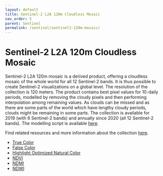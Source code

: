 ```yaml
---
layout: default
title: Sentinel-2 L2A 120m Cloudless Mosaic
nav_order: 5
parent: Sentinel
permalink: /sentinel/sentinel2-120m-mosaic/
---
```


# Sentinel-2 L2A 120m Cloudless Mosaic

Sentinel-2 L2A 120m mosaic is a derived product, offering a cloudless mosaic of the whole world for all 12 Sentinel-2 bands. It is thus possible to create Sentinel-2 visualizations on a global level. The resolution of the collection is 120 meters. The product contains best pixel values for 10-daily periods, modelled by removing the cloudy pixels and then performing interpolation among remaining values. As clouds can be missed and as there are some parts of the world which have lengthy cloudy periods, clouds might be remaining in some parts. The collection is available for 2019 (with 6 Sentinel-2 bands) and annually since 2020 (all 12 Sentinel-2 bands). The modelling script is available [here](https://sentinel-hub.github.io/custom-scripts/sentinel-2/interpolated_time_series/).


Find related resources and more information about the collection [here](https://collections.sentinel-hub.com/sentinel-s2-l2a-mosaic-120/).

- [True Color](/sentinel2-120m-mosaic/true-color)
- [False Color](/sentinel2-120m-mosaic/false-color)
- [Highlight Optimized Natural Color](/sentinel2-120m-mosaic/highlight-optimized)
- [NDVI](/sentinel2-120m-mosaic/ndvi)
- [NDMI](/sentinel2-120m-mosaic/ndmi)
- [NDWI](/sentinel2-120m-mosaic/ndwi)